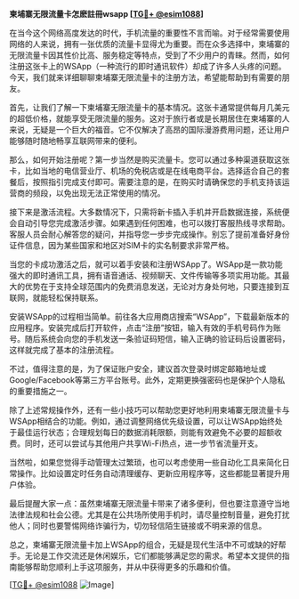 **柬埔寨无限流量卡怎麽註冊wsapp [[TG💪+ @esim1088](https://t.me/s/esim1088)]**

在当今这个网络高度发达的时代，手机流量的重要性不言而喻。对于经常需要使用网络的人来说，拥有一张优质的流量卡显得尤为重要。而在众多选择中，柬埔寨的无限流量卡因其性价比高、服务稳定等特点，受到了不少用户的青睐。然而，如何注册这张卡上的WSApp（一种流行的即时通讯软件）却成了许多人头疼的问题。今天，我们就来详细聊聊柬埔寨无限流量卡的注册方法，希望能帮助到有需要的朋友。

首先，让我们了解一下柬埔寨无限流量卡的基本情况。这张卡通常提供每月几美元的超低价格，就能享受无限流量的服务。这对于旅行者或是长期居住在柬埔寨的人来说，无疑是一个巨大的福音。它不仅解决了高昂的国际漫游费用问题，还让用户能够随时随地畅享互联网带来的便利。

那么，如何开始注册呢？第一步当然是购买流量卡。您可以通过多种渠道获取这张卡，比如当地的电信营业厅、机场的免税店或是在线电商平台。选择适合自己的套餐后，按照指引完成支付即可。需要注意的是，在购买时请确保您的手机支持该运营商的频段，以免出现无法正常使用的情况。

接下来是激活流程。大多数情况下，只需将新卡插入手机并开启数据连接，系统便会自动引导您完成激活步骤。如果遇到任何困难，也可以拨打客服热线寻求帮助。客服人员会耐心解答您的疑问，并指导您一步步完成操作。别忘了提前准备好身份证件信息，因为某些国家和地区对SIM卡的实名制要求非常严格。

当您的卡成功激活之后，就可以着手安装和注册WSApp了。WSApp是一款功能强大的即时通讯工具，拥有语音通话、视频聊天、文件传输等多项实用功能。其最大的优势在于支持全球范围内的免费消息发送，无论对方身处何地，只要连接到互联网，就能轻松保持联系。

安装WSApp的过程相当简单。前往各大应用商店搜索“WSApp”，下载最新版本的应用程序。安装完成后打开软件，点击“注册”按钮，输入有效的手机号码作为账号。随后系统会向您的手机发送一条验证码短信，输入正确的验证码后设置密码，这样就完成了基本的注册流程。

不过，值得注意的是，为了保证账户安全，建议首次登录时绑定邮箱地址或Google/Facebook等第三方平台账号。此外，定期更换强密码也是保护个人隐私的重要措施之一。

除了上述常规操作外，还有一些小技巧可以帮助您更好地利用柬埔寨无限流量卡与WSApp相结合的功能。例如，通过调整网络优先级设置，可以让WSApp始终处于最佳运行状态；合理规划每日的数据消耗限额，则能有效避免不必要的超额收费。同时，还可以尝试与其他用户共享Wi-Fi热点，进一步节省流量开支。

当然啦，如果您觉得手动管理太过繁琐，也可以考虑使用一些自动化工具来简化日常操作。比如设置定时任务自动清理缓存、更新应用程序等，这些都能显著提升用户体验。

最后提醒大家一点：虽然柬埔寨无限流量卡带来了诸多便利，但也要注意遵守当地法律法规和社会公德。尤其是在公共场所使用手机时，请尽量控制音量，避免打扰他人；同时也要警惕网络诈骗行为，切勿轻信陌生链接或不明来源的信息。

总之，柬埔寨无限流量卡加上WSApp的组合，无疑是现代生活中不可或缺的好帮手。无论是工作交流还是休闲娱乐，它们都能够满足您的需求。希望本文提供的指南能够帮助您顺利上手这项服务，并从中获得更多的乐趣和价值。

[[TG💪+ @esim1088](https://t.me/s/esim1088) ![Image](https://i.postimg.cc/4NQfJmqS/Snipaste-2025-05-13-00-14-12.png)]
